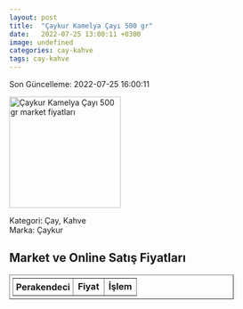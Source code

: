```yaml
---
layout: post
title:  "Çaykur Kamelya Çayı 500 gr"
date:   2022-07-25 13:00:11 +0300
image: undefined
categories: cay-kahve
tags: cay-kahve
---
```


Son Güncelleme: 2022-07-25 16:00:11

<img src="undefined" width="200" alt="Çaykur Kamelya Çayı 500 gr market fiyatları" />

Kategori: Çay, Kahve
<br />
Marka: Çaykur

<h2>Market ve Online Satış Fiyatları</h2>

<table border="1" style="padding: 5px;width:80%;">
  <tr>
    <td style="padding: 5px;"><strong>Perakendeci</strong></td>
    <td><strong>Fiyat</strong></td>
    <td><strong>İşlem</strong></td>
  </tr>
  
</table>
